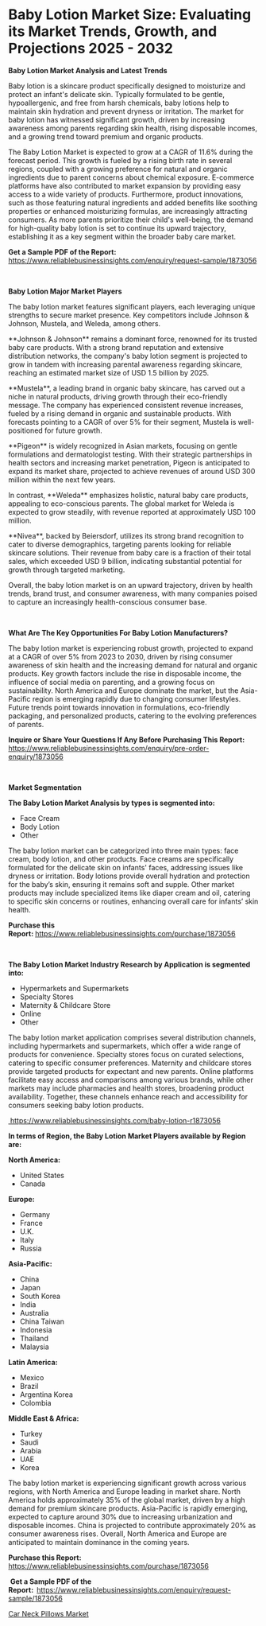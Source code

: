 <p><h1>Baby Lotion Market Size: Evaluating its Market Trends, Growth, and Projections 2025 - 2032</h1></p><p><strong>Baby Lotion Market Analysis and Latest Trends</strong></p>
<p><p>Baby lotion is a skincare product specifically designed to moisturize and protect an infant's delicate skin. Typically formulated to be gentle, hypoallergenic, and free from harsh chemicals, baby lotions help to maintain skin hydration and prevent dryness or irritation. The market for baby lotion has witnessed significant growth, driven by increasing awareness among parents regarding skin health, rising disposable incomes, and a growing trend toward premium and organic products.</p><p>The Baby Lotion Market is expected to grow at a CAGR of 11.6% during the forecast period. This growth is fueled by a rising birth rate in several regions, coupled with a growing preference for natural and organic ingredients due to parent concerns about chemical exposure. E-commerce platforms have also contributed to market expansion by providing easy access to a wide variety of products. Furthermore, product innovations, such as those featuring natural ingredients and added benefits like soothing properties or enhanced moisturizing formulas, are increasingly attracting consumers. As more parents prioritize their child's well-being, the demand for high-quality baby lotion is set to continue its upward trajectory, establishing it as a key segment within the broader baby care market.</p></p>
<p><strong>Get a Sample PDF of the Report:&nbsp;</strong> <a href="https://www.reliablebusinessinsights.com/enquiry/request-sample/1873056?utm_campaign=1720&utm_medium=2&utm_source=Github&utm_content=ia&utm_term=05022025&utm_id=baby-lotion">https://www.reliablebusinessinsights.com/enquiry/request-sample/1873056</a></p>
<p>&nbsp;</p>
<p><strong>Baby Lotion Major Market Players</strong></p>
<p><p>The baby lotion market features significant players, each leveraging unique strengths to secure market presence. Key competitors include Johnson & Johnson, Mustela, and Weleda, among others.</p><p>**Johnson & Johnson** remains a dominant force, renowned for its trusted baby care products. With a strong brand reputation and extensive distribution networks, the company's baby lotion segment is projected to grow in tandem with increasing parental awareness regarding skincare, reaching an estimated market size of USD 1.5 billion by 2025. </p><p>**Mustela**, a leading brand in organic baby skincare, has carved out a niche in natural products, driving growth through their eco-friendly message. The company has experienced consistent revenue increases, fueled by a rising demand in organic and sustainable products. With forecasts pointing to a CAGR of over 5% for their segment, Mustela is well-positioned for future growth.</p><p>**Pigeon** is widely recognized in Asian markets, focusing on gentle formulations and dermatologist testing. With their strategic partnerships in health sectors and increasing market penetration, Pigeon is anticipated to expand its market share, projected to achieve revenues of around USD 300 million within the next few years.</p><p>In contrast, **Weleda** emphasizes holistic, natural baby care products, appealing to eco-conscious parents. The global market for Weleda is expected to grow steadily, with revenue reported at approximately USD 100 million. </p><p>**Nivea**, backed by Beiersdorf, utilizes its strong brand recognition to cater to diverse demographics, targeting parents looking for reliable skincare solutions. Their revenue from baby care is a fraction of their total sales, which exceeded USD 9 billion, indicating substantial potential for growth through targeted marketing.</p><p>Overall, the baby lotion market is on an upward trajectory, driven by health trends, brand trust, and consumer awareness, with many companies poised to capture an increasingly health-conscious consumer base.</p></p>
<p>&nbsp;</p>
<p><strong>What Are The Key Opportunities For Baby Lotion Manufacturers?</strong></p>
<p><p>The baby lotion market is experiencing robust growth, projected to expand at a CAGR of over 5% from 2023 to 2030, driven by rising consumer awareness of skin health and the increasing demand for natural and organic products. Key growth factors include the rise in disposable income, the influence of social media on parenting, and a growing focus on sustainability. North America and Europe dominate the market, but the Asia-Pacific region is emerging rapidly due to changing consumer lifestyles. Future trends point towards innovation in formulations, eco-friendly packaging, and personalized products, catering to the evolving preferences of parents.</p></p>
<p><strong>Inquire or Share Your Questions If Any Before Purchasing This Report:</strong> <a href="https://www.reliablebusinessinsights.com/enquiry/pre-order-enquiry/1873056?utm_campaign=1720&utm_medium=2&utm_source=Github&utm_content=ia&utm_term=05022025&utm_id=baby-lotion">https://www.reliablebusinessinsights.com/enquiry/pre-order-enquiry/1873056</a></p>
<p>&nbsp;</p>
<p><strong>Market Segmentation</strong></p>
<p><strong>The Baby Lotion Market Analysis by types is segmented into:</strong></p>
<p><ul><li>Face Cream</li><li>Body Lotion</li><li>Other</li></ul></p>
<p><p>The baby lotion market can be categorized into three main types: face cream, body lotion, and other products. Face creams are specifically formulated for the delicate skin on infants' faces, addressing issues like dryness or irritation. Body lotions provide overall hydration and protection for the baby’s skin, ensuring it remains soft and supple. Other market products may include specialized items like diaper cream and oil, catering to specific skin concerns or routines, enhancing overall care for infants’ skin health.</p></p>
<p><strong>Purchase this Report:&nbsp;</strong><a href="https://www.reliablebusinessinsights.com/purchase/1873056?utm_campaign=1720&utm_medium=2&utm_source=Github&utm_content=ia&utm_term=05022025&utm_id=baby-lotion">https://www.reliablebusinessinsights.com/purchase/1873056</a></p>
<p>&nbsp;</p>
<p><strong>The Baby Lotion Market Industry Research by Application is segmented into:</strong></p>
<p><ul><li>Hypermarkets and Supermarkets</li><li>Specialty Stores</li><li>Maternity & Childcare Store</li><li>Online</li><li>Other</li></ul></p>
<p><p>The baby lotion market application comprises several distribution channels, including hypermarkets and supermarkets, which offer a wide range of products for convenience. Specialty stores focus on curated selections, catering to specific consumer preferences. Maternity and childcare stores provide targeted products for expectant and new parents. Online platforms facilitate easy access and comparisons among various brands, while other markets may include pharmacies and health stores, broadening product availability. Together, these channels enhance reach and accessibility for consumers seeking baby lotion products.</p></p>
<p><a href="https://www.reliablebusinessinsights.com/baby-lotion-r1873056?utm_campaign=1720&utm_medium=2&utm_source=Github&utm_content=ia&utm_term=05022025&utm_id=baby-lotion">&nbsp;https://www.reliablebusinessinsights.com/baby-lotion-r1873056</a></p>
<p><strong>In terms of Region, the Baby Lotion Market Players available by Region are:</strong></p>
<p>
    <p> <strong> North America: </strong>
        <ul>
            <li>United States</li>
            <li>Canada</li>
        </ul>
        </p> 
    <p> <strong> Europe: </strong>
        <ul>
            <li>Germany</li>
            <li>France</li>
            <li>U.K.</li>
            <li>Italy</li>
            <li>Russia</li>
        </ul>
        </p> 
    <p> <strong> Asia-Pacific: </strong>
        <ul>
            <li>China</li>
            <li>Japan</li>
            <li>South Korea</li>
            <li>India</li>
            <li>Australia</li>
            <li>China Taiwan</li>
            <li>Indonesia</li>
            <li>Thailand</li>
            <li>Malaysia</li>
        </ul>
        </p> 
    <p> <strong> Latin America: </strong>
        <ul>
            <li>Mexico</li>
            <li>Brazil</li>
            <li>Argentina Korea</li>
            <li>Colombia</li>
        </ul>
        </p> 
    <p> <strong> Middle East & Africa: </strong>
        <ul>
            <li>Turkey</li>
            <li>Saudi</li>
            <li>Arabia</li>
            <li>UAE</li>
            <li>Korea</li>
        </ul>
    </p>
    </p>
<p><p>The baby lotion market is experiencing significant growth across various regions, with North America and Europe leading in market share. North America holds approximately 35% of the global market, driven by a high demand for premium skincare products. Asia-Pacific is rapidly emerging, expected to capture around 30% due to increasing urbanization and disposable incomes. China is projected to contribute approximately 20% as consumer awareness rises. Overall, North America and Europe are anticipated to maintain dominance in the coming years.</p></p>
<p><strong>Purchase this Report: </strong><a href="https://www.reliablebusinessinsights.com/purchase/1873056?utm_campaign=1720&utm_medium=2&utm_source=Github&utm_content=ia&utm_term=05022025&utm_id=baby-lotion">https://www.reliablebusinessinsights.com/purchase/1873056</a></p>
<p>&nbsp;<strong>Get a Sample PDF of the Report:&nbsp;&nbsp;</strong><a href="https://www.reliablebusinessinsights.com/enquiry/request-sample/1873056?utm_campaign=1720&utm_medium=2&utm_source=Github&utm_content=ia&utm_term=05022025&utm_id=baby-lotion">https://www.reliablebusinessinsights.com/enquiry/request-sample/1873056</a></p>
<p><strong></strong></p>
<p><p><a href="https://github.com/marlanamarvn/Market-Research-Report-List-1/blob/main/car-neck-pillows-market.md?utm_campaign=1720&utm_medium=2&utm_source=Github&utm_content=ia&utm_term=05022025&utm_id=baby-lotion">Car Neck Pillows Market</a></p></p>